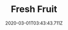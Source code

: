 ---
templateKey: blog-post
featuredpost: false
date: 2020-03-01T03:43:43.711Z
featuredimage: /img/quest_bg6.png
imgBg: quest_bg6
title: Fresh Fruit
description: Emily wants a taste of spring, Spring. She's asking for a fresh apricot.
reward: 600 & 1 Friendship heart
tags:
  - Mail
  - spring
  - Spring 6 Year 2
  - Emily
  - Apricot
---